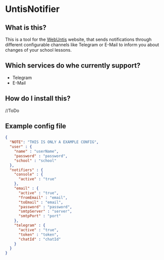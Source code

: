 # UntisNotifier
## What is this?
This is a tool for the [WebUntis](https://mese.webuntis.com/WebUntis) website, that sends notifications through different configurable channels like Telegram or E-Mail to inform you about changes of your school lessons.

## Which services do whe currently support?
* Telegram
* E-Mail

## How do I install this?
//ToDo

## Example config file
```json
{
  "NOTE": "THIS IS ONLY A EXAMPLE CONFIG",
  "user" : {
    "name" : "userName",
    "password" : "password",
    "school" : "school"
  },
  "notifiers" : {
    "console" : {
      "active" : "true"
    },
    "email" : {
      "active" : "true",
      "fromEmail" : "email",
      "toEmail" : "email",
      "password" : "password",
      "smtpServer" : "server",
      "smtpPort" : "port"
    },
	"telegram" : {
	  "active" : "true",
      "token" : "token",
      "chatId" : "chatId"
	}
  }
}
```
  


